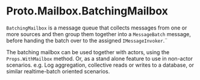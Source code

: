 # Proto.Mailbox.BatchingMailbox

`BatchingMailbox` is a message queue that collects messages from one or more sources and then group them together into a `MessageBatch` message, before handing the batch over to the assigned `IMessageInvoker`.¨

The batching mailbox can be used together with actors, using the `Props.WithMailbox` method.
Or, as a stand alone feature to use in non-actor scenarios. e.g. Log aggregation, collective reads or writes to a database, or similar realtime-batch oriented scenarios.
